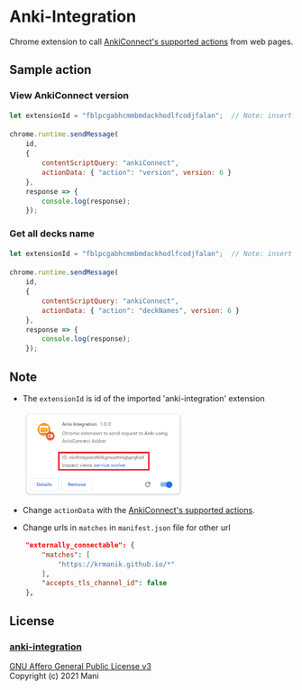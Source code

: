 # Anki-Integration

Chrome extension to call [AnkiConnect's supported actions](https://github.com/FooSoft/anki-connect) from web pages.


## Sample action
### View AnkiConnect version
```js
let extensionId = "fblpcgabhcmmbmdackhodlfcodjfalan";  // Note: insert id for imported 'anki-integration' extension

chrome.runtime.sendMessage(
    id,
    {
        contentScriptQuery: "ankiConnect",
        actionData: { "action": "version", version: 6 }
    },
    response => {
        console.log(response);
    });
```

### Get all decks name
```js
let extensionId = "fblpcgabhcmmbmdackhodlfcodjfalan";  // Note: insert id for imported 'anki-integration' extension

chrome.runtime.sendMessage(
    id,
    {
        contentScriptQuery: "ankiConnect",
        actionData: { "action": "deckNames", version: 6 }
    },
    response => {
        console.log(response);
    });
```

## Note
- The `extensionId` is id of the imported 'anki-integration' extension

    <img src="images/id.png" height=150px></img>

- Change `actionData` with the [AnkiConnect's supported actions](https://github.com/FooSoft/anki-connect#supported-actions).
- Change urls in `matches` in `manifest.json` file for other url
```json
    "externally_connectable": {
        "matches": [
            "https://krmanik.github.io/*"
        ],
        "accepts_tls_channel_id": false
    },
```

## License
### [anki-integration]()
[GNU Affero General Public License v3](https://opensource.org/licenses/AGPL-3.0)
<br>Copyright (c) 2021 Mani